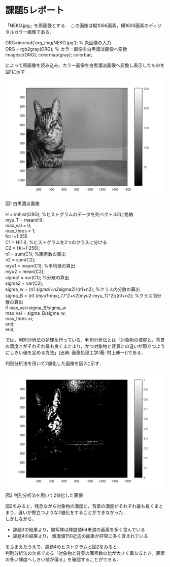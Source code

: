 # 課題5レポート

「NEKO.jpg」を原画像とする． この画像は縦1066画素，横1600画素のディジタルカラー画像である．  

ORG=imread('org_img/NEKO.jpg'); % 原画像の入力  
ORG = rgb2gray(ORG); % カラー画像を白黒濃淡画像へ変換  
imagesc(ORG); colormap(gray); colorbar;  

によって原画像を読み込み，カラー画像を白黒濃淡画像へ変換し表示したものを図1に示す.  

![図1 白黒濃淡画像](https://github.com/tainak/lecture_image_processing/blob/master/repo_img/kadai5_0.png)  
図1 白黒濃淡画像  

H = imhist(ORG); %ヒストグラムのデータを列ベクトルEに格納  
myu_T = mean(H);  
max_val = 0;  
max_thres = 1;  
for i=1:255  
C1 = H(1:i); %ヒストグラムを2つのクラスに分ける  
C2 = H(i+1:256);  
n1 = sum(C1); %画素数の算出  
n2 = sum(C2);  
myu1 = mean(C1); %平均値の算出  
myu2 = mean(C2);  
sigma1 = var(C1); %分散の算出  
sigma2 = var(C2);  
sigma_w = (n1 *sigma1+n2*sigma2)/(n1+n2); %クラス内分散の算出  
sigma_B = (n1 *(myu1-myu_T)^2+n2*(myu2-myu_T)^2)/(n1+n2); %クラス間分散の算出  
if max_val<sigma_B/sigma_w  
max_val = sigma_B/sigma_w;  
max_thres =i;  
end;  
end;  

では，判別分析法の処理を行っている．判別分析法とは「対象物の濃度と，背景の濃度とがそれぞれ最も良くまとまり，かつ対象物と背景との違いが際立つようにしきい値を定める方法」(出典: 画像処理工学(著: 村上伸一))である．   

判別分析法を用いて2値化した画像を図2に示す．  

![図2 判別分析法を用いて2値化した画像](https://github.com/tainak/lecture_image_processing/blob/master/repo_img/kadai5_1.png)  
図2 判別分析法を用いて2値化した画像  

図2をみると，残念ながら対象物の濃度と，背景の濃度がそれぞれ最も良くまとまり，違いが際立つような2値化をすることができなかった．  
しかしながら，  

* 課題3の結果より，被写体は輝度値64未満の画素を多く含んでいる  
* 課題4の結果より， 輝度値150近辺の画素が非常に多く含まれている  

をふまえたうえで，課題4のヒストグラムと図2をみると，  
判別分析法の欠点である「対象物と背景の画素数の比が大きく異なるとき，画素の多い輝度へしきい値が偏る」を確認することができる．  
